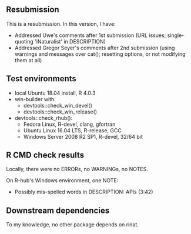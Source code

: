 ## Resubmission

This is a resubmission. In this version, I have:

* Addressed Uwe's comments after 1st submission (URL issues; single-quoting 'iNaturalist' in DESCRIPTION)
* Addressed Gregor Seyer's comments after 2nd submission (using warnings and messages over cat(); resetting options, or not modifying them at all)

## Test environments

* local Ubuntu 18.04 install, R 4.0.3
* win-builder with:
  * devtools::check_win_devel()
  * devtools::check_win_release()
* devtools::check_rhub():
  * Fedora Linux, R-devel, clang, gfortran
  * Ubuntu Linux 16.04 LTS, R-release, GCC
  * Windows Server 2008 R2 SP1, R-devel, 32/64 bit

## R CMD check results

Locally, there were no ERRORs, no WARNINGs, no NOTES.

On R-hub's Windows environment, one NOTE:

* Possibly mis-spelled words in DESCRIPTION: APIs (3:42)

## Downstream dependencies

To my knowledge, no other package depends on rinat.